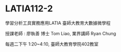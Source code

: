 # LATIA112-2
學習分析工具實務應用LATIA
臺師大教育大數據微學程

授課老師 : 廖執善 博士 Tom Liao, 	業界講師 Ryan Chung

每週二下午 1:20~4:10, 	臺師大教育學院402教室

